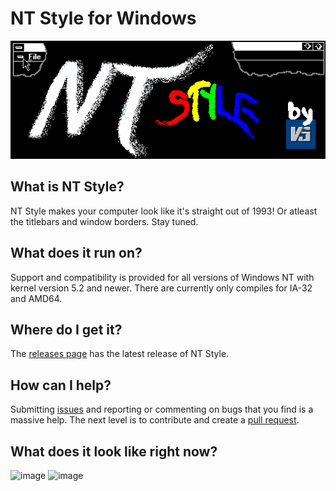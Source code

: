 # NT Style for Windows
![NT Style banner](/misc/banner.png)

## What is NT Style?
NT Style makes your computer look like it's straight out of 1993! Or atleast the titlebars and window borders. Stay tuned.

## What does it run on?
Support and compatibility is provided for all versions of Windows NT with kernel version 5.2 and newer. There are currently only compiles for IA-32 and AMD64.

## Where do I get it?
The [releases page](https://github.com/freedom7341/NTStyle/releases/latest) has the latest release of NT Style.

## How can I help?
Submitting [issues](/issues) and reporting or commenting on bugs that you find is a massive help. The next level is to contribute and create a [pull request](/pulls).

## What does it look like right now?
![image](https://github.com/Vortesys/NTStyle/assets/36094486/8c676043-1558-4b65-a270-2441b7f8406d)
![image](https://github.com/Vortesys/NTStyle/assets/36094486/a4a9735c-500b-439f-af45-33ebc4c28185)
